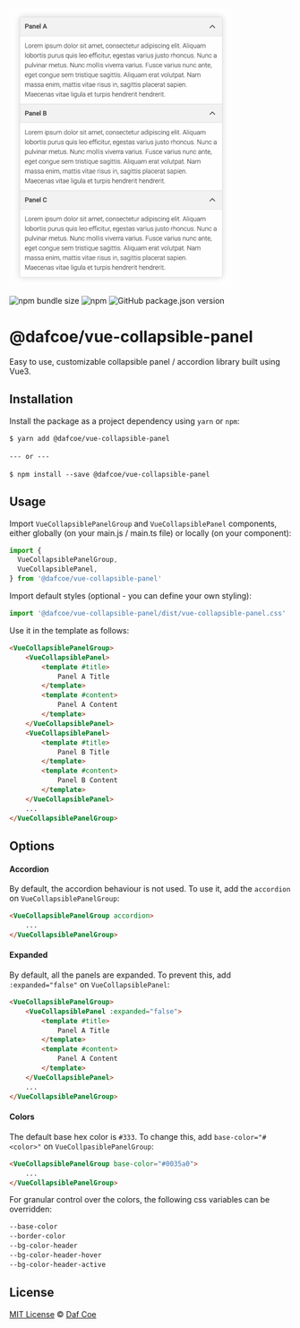 ![@dafcoe/vue-collapsible-panel sample](https://github.com/dafcoe/vue-collapsible-panel/blob/main/src/assets/images/sample.gif?raw=true)

![npm bundle size](https://img.shields.io/bundlephobia/minzip/@dafcoe/vue-collapsible-panel)
![npm](https://img.shields.io/npm/dt/@dafcoe/vue-collapsible-panel?style=flat-square)
![GitHub package.json version](https://img.shields.io/github/package-json/v/dafcoe/vue-collapsible-panel?style=flat-square)

# @dafcoe/vue-collapsible-panel
Easy to use, customizable collapsible panel / accordion library built using Vue3.

## Installation
Install the package as a project dependency using `yarn` or `npm`:
```
$ yarn add @dafcoe/vue-collapsible-panel

--- or ---

$ npm install --save @dafcoe/vue-collapsible-panel
```

## Usage
Import `VueCollapsiblePanelGroup` and `VueCollapsiblePanel` components, either globally (on your main.js / main.ts file) or locally (on your component):
```js
import {
  VueCollapsiblePanelGroup,
  VueCollapsiblePanel,
} from '@dafcoe/vue-collapsible-panel'
```

Import default styles (optional - you can define your own styling):
```js
import '@dafcoe/vue-collapsible-panel/dist/vue-collapsible-panel.css'
```

Use it in the template as follows:
```html
<VueCollapsiblePanelGroup>
    <VueCollapsiblePanel>
        <template #title>
            Panel A Title
        </template>
        <template #content>
            Panel A Content
        </template>
    </VueCollapsiblePanel>
    <VueCollapsiblePanel>
        <template #title>
            Panel B Title
        </template>
        <template #content>
            Panel B Content
        </template>
    </VueCollapsiblePanel>
    ...
</VueCollapsiblePanelGroup>
```

## Options
#### Accordion
By default, the accordion behaviour is not used. To use it, add the `accordion` on `VueCollapsiblePanelGroup`:
```html
<VueCollapsiblePanelGroup accordion>
    ...
</VueCollapsiblePanelGroup>
```

#### Expanded
By default, all the panels are expanded. To prevent this, add `:expanded="false"` on `VueCollapsiblePanel`:
```html
<VueCollapsiblePanelGroup>
    <VueCollapsiblePanel :expanded="false">
        <template #title>
            Panel A Title
        </template>
        <template #content>
            Panel A Content
        </template>
    </VueCollapsiblePanel>
    ...
</VueCollapsiblePanelGroup>
```

#### Colors
The default base hex color is `#333`. To change this, add `base-color="#<color>"` on `VueCollpasiblePanelGroup`:
```html
<VueCollapsiblePanelGroup base-color="#0035a0">
    ...
</VueCollapsiblePanelGroup>
```
For granular control over the colors, the following css variables can be overridden:
````css
--base-color
--border-color
--bg-color-header
--bg-color-header-hover
--bg-color-header-active
````

## License
[MIT License](https://opensource.org/licenses/MIT) © [Daf Coe](mailto:dafcoe@gmail.com)
